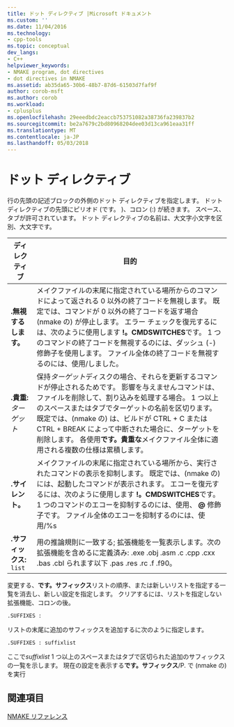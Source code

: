```yaml
---
title: ドット ディレクティブ |Microsoft ドキュメント
ms.custom: ''
ms.date: 11/04/2016
ms.technology:
- cpp-tools
ms.topic: conceptual
dev_langs:
- C++
helpviewer_keywords:
- NMAKE program, dot directives
- dot directives in NMAKE
ms.assetid: ab35da65-30b6-48b7-87d6-61503d7faf9f
author: corob-msft
ms.author: corob
ms.workload:
- cplusplus
ms.openlocfilehash: 29eeedbdc2eaccb753751082a38736fa239837b2
ms.sourcegitcommit: be2a7679c2bd80968204dee03d13ca961eaa31ff
ms.translationtype: MT
ms.contentlocale: ja-JP
ms.lasthandoff: 05/03/2018
---
```

# <a name="dot-directives"></a>ドット ディレクティブ
行の先頭の記述ブロックの外側のドット ディレクティブを指定します。 ドット ディレクティブの先頭にピリオド (です。 )、コロン (:) が続きます。 スペース、タブが許可されています。 ドット ディレクティブの名前は、大文字小文字を区別、大文字です。  
  
|ディレクティブ|目的|  
|---------------|-------------|  
|**.無視する します。**|メイクファイルの末尾に指定されている場所からのコマンドによって返される 0 以外の終了コードを無視します。 既定では、コマンドが 0 以外の終了コードを返す場合 (nmake の) が停止します。 エラー チェックを復元するには、次のように使用します **!。CMDSWITCHES**です。 1 つのコマンドの終了コードを無視するのには、ダッシュ (-) 修飾子を使用します。 ファイル全体の終了コードを無視するのには、使用/しました。|  
|**.貴重:** *ターゲット*|保持*ターゲット*ディスクの場合、それらを更新するコマンドが停止されるためです。 影響を与えませんコマンドは、ファイルを削除して、割り込みを処理する場合。 1 つ以上のスペースまたはタブでターゲットの名前を区切ります。 既定では、(nmake の) は、ビルドが CTRL + C または CTRL + BREAK によって中断された場合に、ターゲットを削除します。 各使用**です。貴重な**メイクファイル全体に適用される複数の仕様は累積します。|  
|**.サイレント。**|メイクファイルの末尾に指定されている場所から、実行されたコマンドの表示を抑制します。 既定では、(nmake の) には、起動したコマンドが表示されます。 エコーを復元するには、次のように使用します **!。CMDSWITCHES**です。 1 つのコマンドのエコーを抑制するのには、使用、 **@** 修飾子です。 ファイル全体のエコーを抑制するのには、使用/%s|  
|**.サフィックス:** `list`|用の推論規則に一致する; 拡張機能を一覧表示します。次の拡張機能を含めるに定義済み: .exe .obj .asm .c .cpp .cxx .bas .cbl られます以下 .pas .res .rc .f .f90。|  
  
 変更する、**です。サフィックス**リストの順序、または新しいリストを指定する一覧を消去し、新しい設定を指定します。 クリアするには、リストを指定しない拡張機能、コロンの後。  
  
```  
.SUFFIXES :  
```  
  
 リストの末尾に追加のサフィックスを追加するに次のように指定します。  
  
```  
.SUFFIXES : suffixlist  
```  
  
 ここで*suffixlist* 1 つ以上のスペースまたはタブで区切られた追加のサフィックスの一覧を示します。 現在の設定を表示する**です。サフィックス**/P. で (nmake の) を実行  
  
## <a name="see-also"></a>関連項目  
 [NMAKE リファレンス](../build/nmake-reference.md)